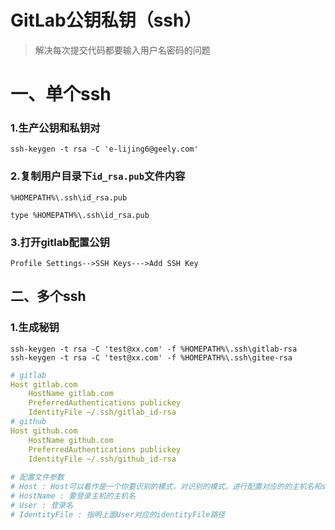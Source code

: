 # GitLab公钥私钥（ssh）

> 解决每次提交代码都要输入用户名密码的问题

# 一、单个ssh

### 1.生产公钥和私钥对

```shell
ssh-keygen -t rsa -C 'e-lijing6@geely.com'
```

### 2.复制用户目录下`id_rsa.pub`文件内容

```shell
%HOMEPATH%\.ssh\id_rsa.pub

type %HOMEPATH%\.ssh\id_rsa.pub
```

### 3.打开gitlab配置公钥

```
Profile Settings-->SSH Keys--->Add SSH Key
```

## 二、多个ssh

### 1.生成秘钥

```shell
ssh-keygen -t rsa -C 'test@xx.com' -f %HOMEPATH%\.ssh\gitlab-rsa
ssh-keygen -t rsa -C 'test@xx.com' -f %HOMEPATH%\.ssh\gitee-rsa
```



```yaml
# gitlab
Host gitlab.com
    HostName gitlab.com
    PreferredAuthentications publickey
    IdentityFile ~/.ssh/gitlab_id-rsa
# github
Host github.com
    HostName github.com
    PreferredAuthentications publickey
    IdentityFile ~/.ssh/github_id-rsa
  
# 配置文件参数
# Host : Host可以看作是一个你要识别的模式，对识别的模式，进行配置对应的的主机名和ssh文件
# HostName : 要登录主机的主机名
# User : 登录名
# IdentityFile : 指明上面User对应的identityFile路径
```